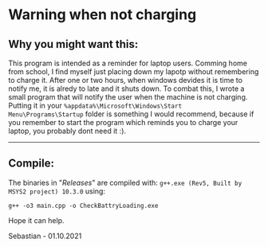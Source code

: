 # Warning when not charging

## Why you might want this:
This program is intended as a reminder for laptop users. Comming home from school, I find myself just placing down my lapotp without remembering to charge it. After one or two hours, when windows devides it is time to notify me, it is alredy to late and it shuts down. To combat this, I wrote a small program that will notify the user when the machine is not charging.  
Putting it in your `%appdata%\Microsoft\Windows\Start Menu\Programs\Startup` folder is something I would recommend, because if you remember to start the program which reminds you to charge your laptop, you probably dont need it :).

---
## Compile:
The binaries in "*Releases*" are compiled with: `g++.exe (Rev5, Built by MSYS2 project) 10.3.0` using:  
```shell
g++ -o3 main.cpp -o CheckBattryLoading.exe
```
Hope it can help.

Sebastian - 01.10.2021